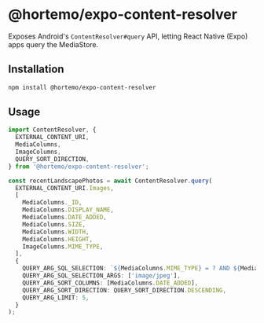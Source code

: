 # @hortemo/expo-content-resolver

Exposes Android's `ContentResolver#query` API, letting React Native (Expo) apps query the MediaStore.

## Installation

```sh
npm install @hortemo/expo-content-resolver
```

## Usage

```ts
import ContentResolver, {
  EXTERNAL_CONTENT_URI,
  MediaColumns,
  ImageColumns,
  QUERY_SORT_DIRECTION,
} from '@hortemo/expo-content-resolver';

const recentLandscapePhotos = await ContentResolver.query(
  EXTERNAL_CONTENT_URI.Images,
  [
    MediaColumns._ID,
    MediaColumns.DISPLAY_NAME,
    MediaColumns.DATE_ADDED,
    MediaColumns.SIZE,
    MediaColumns.WIDTH,
    MediaColumns.HEIGHT,
    ImageColumns.MIME_TYPE,
  ],
  {
    QUERY_ARG_SQL_SELECTION: `${MediaColumns.MIME_TYPE} = ? AND ${MediaColumns.WIDTH} > ${MediaColumns.HEIGHT}`,
    QUERY_ARG_SQL_SELECTION_ARGS: ['image/jpeg'],
    QUERY_ARG_SORT_COLUMNS: [MediaColumns.DATE_ADDED],
    QUERY_ARG_SORT_DIRECTION: QUERY_SORT_DIRECTION.DESCENDING,
    QUERY_ARG_LIMIT: 5,
  }
);
```
